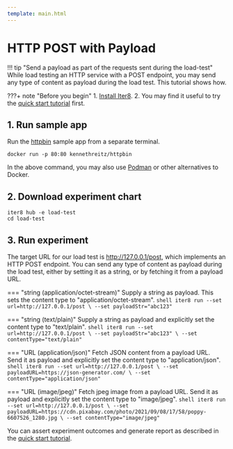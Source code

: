 ```yaml
---
template: main.html
---
```


# HTTP POST with Payload

!!! tip "Send a payload as part of the requests sent during the load-test"
    While load testing an HTTP service with a POST endpoint, you may send any type of content as payload during the load test. This tutorial shows how.

???+ note "Before you begin"
    1. [Install Iter8](../../getting-started/install.md).
    2. You may find it useful to try the [quick start tutorial](../../getting-started/your-first-experiment.md) first.

## 1. Run sample app
Run the [httpbin](https://httpbin.org) sample app from a separate terminal.
```shell
docker run -p 80:80 kennethreitz/httpbin
```
In the above command, you may also use [Podman](https://podman.io) or other alternatives to Docker.


## 2. Download experiment chart
```shell
iter8 hub -e load-test
cd load-test
```

## 3. Run experiment
The target URL for our load test is http://127.0.0.1/post, which implements an HTTP POST endpoint. You can send any type of content as payload during the load test, either by setting it as a string, or by fetching it from a payload URL.

=== "string (application/octet-stream)"
    Supply a string as payload. This sets the content type to "application/octet-stream".
    ```shell
    iter8 run --set url=http://127.0.0.1/post \
              --set payloadStr="abc123"
    ```

=== "string (text/plain)"
    Supply a string as payload and explicitly set the content type to "text/plain".
    ```shell
    iter8 run --set url=http://127.0.0.1/post \
              --set payloadStr="abc123" \
              --set contentType="text/plain"
    ```

=== "URL (application/json)"
    Fetch JSON content from a payload URL. Send it as payload and explicitly set the content type to "application/json".
    ```shell
    iter8 run --set url=http://127.0.0.1/post \
              --set payloadURL=https://json-generator.com/ \
              --set contentType="application/json"
    ```

=== "URL (image/jpeg)"
    Fetch jpeg image from a payload URL. Send it as payload and explicitly set the content type to "image/jpeg".
    ```shell
    iter8 run --set url=http://127.0.0.1/post \
              --set payloadURL=https://cdn.pixabay.com/photo/2021/09/08/17/58/poppy-6607526_1280.jpg \
              --set contentType="image/jpeg"
    ```

You can assert experiment outcomes and generate report as described in the [quick start tutorial](../../getting-started/your-first-experiment.md).